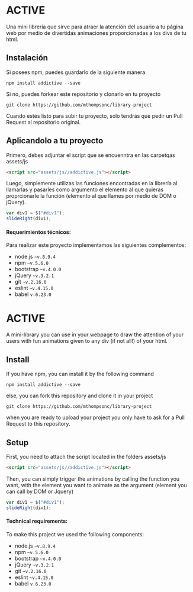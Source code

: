 # A<ddi>CTIVE

Una mini librería que sirve para atraer la atención del usuario a tu página web por medio de divertidas animaciones proporcionadas a los divs de tu html.


## Instalación

Si posees npm, puedes guardarlo de la siguiente manera

```
npm install addictive --save
```

Si no, puedes forkear este repositorio y clonarlo en tu proyecto

```
git clone https://github.com/mthompsonc/library-project
```
Cuando estés listo para subir tu proyecto, solo tendrás que pedir un Pull Request al repositorio original.


## Aplicandolo a tu proyecto

Primero, debes adjuntar el script que se encuenntra en las carpetqas assets/js

```html
<script src="assets/js//addictive.js"></script>
```

Luego, simplemente utilizas las funciones encontradas en la librería al llamarlas y pasarles como argumento el elemento al que quieras proprcionarle la función (elemento al que llames por medio de DOM o jQuery).

```js
var div1 = $("#div1");
slideRight(div1);
```


#### Requerimientos técnicos:
Para realizar este proyecto implementamos las siguientes complementos:
* node.js `~v.8.9.4`
* npm `~v.5.6.0`
* bootstrap `~v.4.0.0`
* jQuery `~v.3.2.1`
* git `~v.2.16.0`
* eslint `~v.4.15.0`
* babel `v.6.23.0`


# A<ddi>CTIVE

A mini-library you can use in your webpage to draw the attention of your users with fun animations given to any div (if not all!) of your html.


## Install

If you have npm, you can install it by the following command

```
npm install addictive --save
```

else, you can fork this repository and clone it in your project

```
git clone https://github.com/mthompsonc/library-project
```
when you are ready to upload your project you only have to ask for a Pull Request to this repository.


## Setup

First, you need to attach the script located in the folders assets/js 

```html
<script src="assets/js//addictive.js"></script>
```

Then, you can simply trigger the animations by calling the function you want, with the element you want to animate as the argument (element you can call by DOM or Jquery)

```js
var div1 = $("#div1");
slideRight(div1);
```


#### Technical requirements:
To make this project we used the following components:
* node.js `~v.8.9.4`
* npm `~v.5.6.0`
* bootstrap `~v.4.0.0`
* jQuery `~v.3.2.1`
* git `~v.2.16.0`
* eslint `~v.4.15.0`
* babel `v.6.23.0`